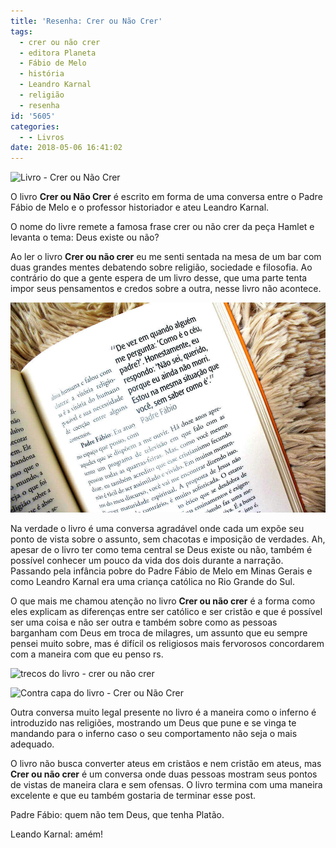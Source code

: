 ```yaml
---
title: 'Resenha: Crer ou Não Crer'
tags:
  - crer ou não crer
  - editora Planeta
  - Fábio de Melo
  - história
  - Leandro Karnal
  - religião
  - resenha
id: '5605'
categories:
  - - Livros
date: 2018-05-06 16:41:02
---
```


![Livro - Crer ou Não Crer](/images/2018/04/capa-do-livro-crer-ou-não-crer.jpg)

O livro **Crer ou Não Crer** é escrito em forma de uma conversa entre o Padre Fábio de Melo e o professor historiador e ateu Leandro Karnal.

O nome do livre remete a famosa frase crer ou não crer da peça Hamlet e levanta o tema: Deus existe ou não?

Ao ler o livro **Crer ou não crer** eu me senti sentada na mesa de um bar com duas grandes mentes debatendo sobre religião, sociedade e filosofia. Ao contrário do que a gente espera de um livro desse, que uma parte tenta impor seus pensamentos e credos sobre a outra, nesse livro não acontece.

![resenha do livro - Crer ou Não Crer - Fábio de Melo e Leandro Karnal](/images/2018/04/trechos-livro-crer-ou-não-crer-fábio-de-melo-leandro-karnal.jpg)

Na verdade o livro é uma conversa agradável onde cada um expõe seu ponto de vista sobre o assunto, sem chacotas e imposição de verdades. Ah, apesar de o livro ter como tema central se Deus existe ou não, também é possível conhecer um pouco da vida dos dois durante a narração. Passando pela infância pobre do Padre Fábio de Melo em Minas Gerais e como Leandro Karnal era uma criança católica no Rio Grande do Sul.

O que mais me chamou atenção no livro **Crer ou não crer** é a forma como eles explicam as diferenças entre ser católico e ser cristão e que é possível ser uma coisa e não ser outra e também sobre como as pessoas barganham com Deus em troca de milagres, um assunto que eu sempre pensei muito sobre, mas é difícil os religiosos mais fervorosos concordarem com a maneira com que eu penso rs.

![trecos do livro - crer ou não crer](/images/2018/04/resenha-livro-crer-ou-não-crer.jpg)

![Contra capa do livro - Crer ou Não Crer](/images/2018/04/contra-capa-livro-crer-ou-não-crer.jpg)

Outra conversa muito legal presente no livro é a maneira como o inferno é introduzido nas religiões, mostrando um Deus que pune e se vinga te mandando para o inferno caso o seu comportamento não seja o mais adequado.

O livro não busca converter ateus em cristãos e nem cristão em ateus, mas **Crer ou não crer** é um conversa onde duas pessoas mostram seus pontos de vistas de maneira clara e sem ofensas. O livro termina com uma maneira excelente e que eu também gostaria de terminar esse post.

Padre Fábio: quem não tem Deus, que tenha Platão.

Leando Karnal: amém!
